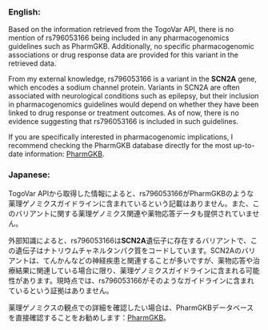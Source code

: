 ### English:
Based on the information retrieved from the TogoVar API, there is no mention of rs796053166 being included in any pharmacogenomics guidelines such as PharmGKB. Additionally, no specific pharmacogenomic associations or drug response data are provided for this variant in the retrieved data.

From my external knowledge, rs796053166 is a variant in the **SCN2A** gene, which encodes a sodium channel protein. Variants in SCN2A are often associated with neurological conditions such as epilepsy, but their inclusion in pharmacogenomics guidelines would depend on whether they have been linked to drug response or treatment outcomes. As of now, there is no evidence suggesting that rs796053166 is included in such guidelines.

If you are specifically interested in pharmacogenomic implications, I recommend checking the PharmGKB database directly for the most up-to-date information: [PharmGKB](https://www.pharmgkb.org).

### Japanese:
TogoVar APIから取得した情報によると、rs796053166がPharmGKBのような薬理ゲノミクスガイドラインに含まれているという記載はありません。また、このバリアントに関する薬理ゲノミクス関連や薬物応答データも提供されていません。

外部知識によると、rs796053166は**SCN2A**遺伝子に存在するバリアントで、この遺伝子はナトリウムチャネルタンパク質をコードしています。SCN2Aのバリアントは、てんかんなどの神経疾患と関連することが多いですが、薬物応答や治療結果に関連している場合に限り、薬理ゲノミクスガイドラインに含まれる可能性があります。現時点では、rs796053166がそのようなガイドラインに含まれているという証拠はありません。

薬理ゲノミクスの観点での詳細を確認したい場合は、PharmGKBデータベースを直接確認することをお勧めします：[PharmGKB](https://www.pharmgkb.org)。